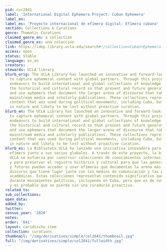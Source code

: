 ```yaml
---
pid: cur2041
label: 'International Digital Ephemera Project: Cuban Ephemera'
label_en:
label_es: 'Proyecto internacional de efímera digital: Efímera cubana'
section: Collections & Curations
genre: Thematic Curations
claimed_genre_en: a collection
claimed_genre_es: una colección
link: https://idep.library.ucla.edu/search#!/collection=Cuban+Ephemera
access: open
status: Stable
language: es,en
creators:
stewards: UCLA library
blurb_orig: The UCLA Library has launched an innovative and forward-looking initiative
  to capture ephemeral content with global partners. Through this project, UCLA Library
  endeavors to build international and global collections of knowledge and to preserve
  the historical and cultural record so that present and future generations can access
  and use ephemera that document the larger arena of discourse that takes place alongside
  mainstream media and scholarly publications. These collections represent significant
  content that was used during political movements, including Cuba, but that is ephemeral
  in nature and likely to be lost without proactive curation.
blurb_en: The UCLA Library has launched an innovative and forward-looking initiative
  to capture ephemeral content with global partners. Through this project, UCLA Library
  endeavors to build international and global collections of knowledge and to preserve
  the historical and cultural record so that present and future generations can access
  and use ephemera that document the larger arena of discourse that takes place alongside
  mainstream media and scholarly publications. These collections represent significant
  content that was used during political movements, including Cuba, but that is ephemeral
  in nature and likely to be lost without proactive curation.
blurb_es: La Biblioteca UCLA ha lanzado una iniciativa innovadora para capturar contenido
  efímero junto a sus socios globales. A través de este proyecto, la biblioteca de
  UCLA se esfuerza por construir colecciones de conocimientos internacionales y globales
  y para preservar el registro histórico y cultural para que las generaciones presentes
  y futuras puedan acceder y usar efímeras que documentan la arena más grande del
  discurso que tiene lugar junto con los medios de comunicación y las publicaciones
  académicas. Estas colecciones representan contenido significativo que se utilizó
  durante movimientos políticos, incluyendo en Cuba, pero que es de naturaleza efímera
  y es probable que se pierda sin una curaduría proactiva.
related_to:
sub_collections:
open_data:
added_by:
twitter:
census_year: '2020'
notes:
order: '041'
layout: caridischo_item
collection: curations
thumbnail: "/img/derivatives/simple/col2041/thumbnail.jpg"
full: "/img/derivatives/simple/col2041/fullwidth.jpg"
---
```

